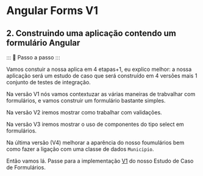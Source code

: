 # Angular Forms V1

## 2. Construindo uma aplicação contendo um formulário Angular

::: :walking: Passo a passo :::  

Vamos constuir a nossa aplica em 4 etapas+1, eu explico melhor: a nossa aplicação será um estudo de caso que será construído em 4 versões mais 1 conjunto de testes de integração.

Na versão V1 nós vamos contextuzar as várias maneiras de trabvalhar com formulários, e vamos construir um formulário bastante simples.

Na versão V2 iremos mostrar como trabalhar com validações.

Na versão V3 iremos mostrar o uso de  componentes do tipo select em formulários.

Na última versão (V4) melhorar a aparência do nosso foumulários bem como fazer a ligação com uma classe de dados `Municipio`.

Então vamos lá. Passe para a implementação [V1](README.V1.md) do nosso Estudo de Caso de Formulários.